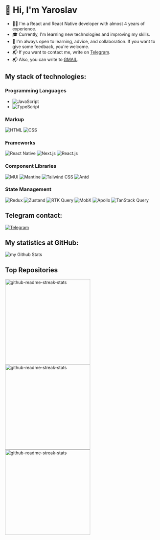 # 👋 Hi, I'm Yaroslav

- 🧑‍💻 I'm a React and React Native developer with almost 4 years of experience.
- 🎓 Currently, I'm learning new technologies and improving my skills.
- 🌱 I'm always open to learning, advice, and collaboration. If you want to give some feedback, you're welcome.
- 📬 If you want to contact me, write on [Telegram](https://t.me/CodeAcee).
- 📬 Also, you can write to [GMAIL](mailto:yaroslav6066@gmail.com).

## My stack of technologies:

### Programming Languages
- ![JavaScript](https://img.shields.io/badge/JavaScript-F7DF1E?style=for-the-badge&logo=javascript&logoColor=black)
- ![TypeScript](https://img.shields.io/badge/TypeScript-3178C6?style=for-the-badge&logo=typescript&logoColor=white)

### Markup
![HTML](https://img.shields.io/badge/HTML-E34F26?style=for-the-badge&logo=html5&logoColor=white)
![CSS](https://img.shields.io/badge/CSS-1572B6?style=for-the-badge&logo=css3&logoColor=white)

### Frameworks
![React Native](https://img.shields.io/badge/React%20Native-61DAFB?style=for-the-badge&logo=react&logoColor=white)
![Next.js](https://img.shields.io/badge/Next.js-000000?style=for-the-badge&logo=nextdotjs&logoColor=white)
![React.js](https://img.shields.io/badge/React-61DAFB?style=for-the-badge&logo=react&logoColor=white)

### Component Libraries
![MUI](https://img.shields.io/badge/MUI-007FFF?style=for-the-badge&logo=mui&logoColor=white)
![Mantine](https://img.shields.io/badge/Mantine-339AF0?style=for-the-badge&logo=mantine&logoColor=white)
![Tailwind CSS](https://img.shields.io/badge/Tailwind_CSS-06B6D4?style=for-the-badge&logo=tailwind-css&logoColor=white)
![Antd](https://img.shields.io/badge/Ant_Design-0170FE?style=for-the-badge&logo=ant-design&logoColor=white)

### State Management
![Redux](https://img.shields.io/badge/Redux-764ABC?style=for-the-badge&logo=redux&logoColor=white)
![Zustand](https://img.shields.io/badge/Zustand-000000?style=for-the-badge&logo=zustand&logoColor=white)
![RTK Query](https://img.shields.io/badge/RTK_Query-764ABC?style=for-the-badge&logo=redux&logoColor=white)
![MobX](https://img.shields.io/badge/MobX-FF9955?style=for-the-badge&logo=mobx&logoColor=white)
![Apollo](https://img.shields.io/badge/Apollo_GraphQL-311C87?style=for-the-badge&logo=apollo-graphql&logoColor=white)
![TanStack Query](https://img.shields.io/badge/TanStack_Query-FF3E00?style=for-the-badge&logo=react-query&logoColor=white)

## Telegram contact:
[![Telegram](https://img.shields.io/badge/Telegram-2CA5E0?style=for-the-badge&logo=telegram&logoColor=white)](https://t.me/CodeAcee)

## My statistics at GitHub:

<img align="center" src="https://github-readme-stats.vercel.app/api?username=CodeAcee&include_all_commits=true&count_private=true&show_icons=true&line_height=20&title_color=2B5BBD&icon_color=1124BB&text_color=A1A1A1&bg_color=0,000000,130F40" alt="my Github Stats"/>

## Top Repositories
  <p align="left">
    <a href=https://github.com/CodeAcee/LeetCode><img width="278" src="https://denvercoder1-github-readme-stats.vercel.app/api/pin/?username=CodeAcee&repo=LeetCode&theme=react&bg_color=1F222E&title_color=F8D866&hide_border=true&icon_color=F8D866&show_icons=false" alt="github-readme-streak-stats"></a>
    <a href=https://github.com/CodeAcee/Coffee-App><img width="278" src="https://denvercoder1-github-readme-stats.vercel.app/api/pin/?username=CodeAcee&repo=Coffee-App&theme=react&bg_color=1F222E&title_color=F8D866&hide_border=true&icon_color=F8D866&show_icons=false" alt="github-readme-streak-stats"></a>
   <a href=https://github.com/CodeAcee/MERN-blog><img width="278" src="https://denvercoder1-github-readme-stats.vercel.app/api/pin/?username=CodeAcee&repo=MERN-blog&theme=react&bg_color=1F222E&title_color=F8D866&hide_border=true&icon_color=F8D866&show_icons=false" alt="github-readme-streak-stats"></a>
  </p>
